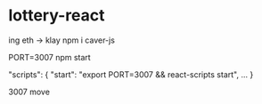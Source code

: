 # lottery-react

ing eth -> klay
npm i caver-js

PORT=3007 npm start

"scripts": { "start": "export PORT=3007 && react-scripts start", ... }

3007 move